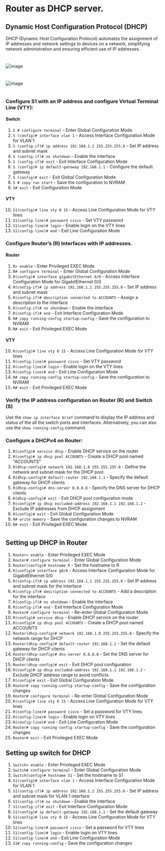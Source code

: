 # Router as DHCP server.

## Dynamic Host Configuration Protocol (DHCP)
DHCP (Dynamic Host Configuration Protocol) automates the assignment of IP addresses and network settings to devices on a network, simplifying network administration and ensuring efficient use of IP addresses.
#
![image](https://github.com/Rohail30/CNDC/assets/96627590/418ef3eb-fd47-49eb-adb9-1820597c5954)
#
![image](https://github.com/Rohail30/CNDC/assets/96627590/0983927d-d7b6-4795-90ec-a17b9d627e94)
#

### Configure S1 with an IP address and configure Virtual Terminal Line (VTY):
#### Switch

1. `S # configure terminal` - Enter Global Configuration Mode
2. `S (config)# interface vlan 1` - Access Interface Configuration Mode for VLAN 1
3. `S (config-if)# ip address 192.168.1.2 255.255.255.0` - Set IP address and subnet mask
4. `S (config-if)# no shutdown` - Enable the interface
5. `S (config-if)# exit` - Exit Interface Configuration Mode
6. `S (config)# ip default-gateway 192.168.1.1` - Configure the default gateway
7. `S (config)# exit` - Exit Global Configuration Mode
8. `S # copy run start` - Save the configuration to NVRAM
9. `S# exit` - Exit Configuration Mode

#### VTY
10. `S1(config)# line vty 0 15` - Access Line Configuration Mode for VTY lines
11. `S1(config-line)# password cisco` - Set VTY password
12. `S1(config-line)# login` - Enable login on the VTY lines
13. `S1(config-line)# end` - Exit Line Configuration Mode

### Configure Router’s (R) Interfaces with IP addresses.
#### Router
1. `R> enable` - Enter Privileged EXEC Mode
2. `R# configure terminal` - Enter Global Configuration Mode
3. `R(config)# interface gigabitEthernet 0/0` - Access Interface Configuration Mode for GigabitEthernet 0/0
4. `R(config-if)# ip address 192.168.1.1 255.255.255.0` - Set IP address and subnet mask
5. `R(config-if)# description connected to ACCOUNTS` - Assign a description to the interface
6. `R(config-if)# no shutdown` - Enable the interface
7. `R(config-if)# end` - Exit Interface Configuration Mode
8. `R# copy running-config startup-config` - Save the configuration to NVRAM
9. `R# exit` - Exit Privileged EXEC Mode

#### VTY
10. `R(config)# line vty 0 15` - Access Line Configuration Mode for VTY lines
11. `R(config-line)# password cisco` - Set VTY password
12. `R(config-line)# login` - Enable login on the VTY lines
13. `R(config-line)# end` - Exit Line Configuration Mode
14. `R# copy running-config startup-config` - Save the configuration to NVRAM
15. `R# exit` - Exit Privileged EXEC Mode

### Verify the IP address configuration on Router (R) and Switch (S)
Use the `show ip interface brief` command to display the IP address and status of the all the switch ports and
interfaces. Alternatively, you can also use the `show running-config` command.

### Configure a DHCPv4 on Router:
1. `R(config)# service dhcp` - Enable DHCP service on the router
2. `R(config)# ip dhcp pool ACCOUNTS` - Create a DHCP pool named "ACCOUNTS"
3. `R(dhcp-config)# network 192.168.1.0 255.255.255.0` - Define the network and subnet mask for the DHCP pool
4. `R(dhcp-config)# default-router 192.168.1.1` - Specify the default gateway for DHCP clients
5. `R(dhcp-config)# dns-server 8.8.8.8` - Specify the DNS server for DHCP clients
6. `R(dhcp-config)# exit` - Exit DHCP pool configuration mode
7. `R(config)# ip dhcp excluded-address 192.168.1.1 192.168.1.2` - Exclude IP addresses from DHCP assignment
8. `R(config)# exit` - Exit Global Configuration Mode
9. `R# write memory` - Save the configuration changes to NVRAM
10. `R# exit` - Exit Privileged EXEC Mode

#
## Setting up DHCP in Router

1. `Router> enable` - Enter Privileged EXEC Mode
2. `Router# configure terminal` - Enter Global Configuration Mode
3. `Router(config)# hostname R` - Set the hostname to R
4. `R(config)# interface g0/0` - Access Interface Configuration Mode for GigabitEthernet 0/0
5. `R(config-if)# ip address 192.168.1.1 255.255.255.0` - Set IP address and subnet mask for the interface
6. `R(config-if)# description connected to ACCOUNTS` - Add a description for the interface
7. `R(config-if)# no shutdown` - Enable the interface
8. `R(config-if)# end` - Exit Interface Configuration Mode
9. `Router# configure terminal` - Re-enter Global Configuration Mode
10. `R(config)# service dhcp` - Enable DHCP service on the router
11. `R(config)# ip dhcp pool ACCOUNTS` - Create a DHCP pool named ACCOUNTS
12. `Router(dhcp-config)# network 192.168.1.0 255.255.255.0` - Specify the network range for DHCP
13. `Router(dhcp-config)# default-router 192.168.1.1` - Set the default gateway for DHCP clients
14. `Router(dhcp-config)# dns-server 8.8.8.8` - Set the DNS server for DHCP clients
15. `Router(dhcp-config)# exit` - Exit DHCP pool configuration
16. `R(config)# ip dhcp excluded-address 192.168.1.1 192.168.1.2` - Exclude DHCP address range to avoid conflicts
17. `R(config)# exit` - Exit Global Configuration Mode
18. `Router# copy running-config startup-config` - Save the configuration changes
19. `Router# configure terminal` - Re-enter Global Configuration Mode
20. `R(config)# line vty 0 15` - Access Line Configuration Mode for VTY lines
21. `R(config-line)# password cisco` - Set a password for VTY lines
22. `R(config-line)# login` - Enable login on VTY lines
23. `R(config-line)# end` - Exit Line Configuration Mode
24. `Router# copy running-config startup-config` - Save the configuration changes
25. `Router# exit` - Exit Privileged EXEC Mode

## Setting up switch for DHCP
1. `Switch> enable` - Enter Privileged EXEC Mode
2. `Switch# configure terminal` - Enter Global Configuration Mode
3. `Switch(config)# hostname S1` - Set the hostname to S1
4. `S1(config)# interface vlan 1` - Access Interface Configuration Mode for VLAN 1
5. `S1(config-if)# ip address 192.168.1.2 255.255.255.0` - Set IP address and subnet mask for VLAN 1 interface
6. `S1(config-if)# no shutdown` - Enable the interface
7. `S1(config-if)# exit` - Exit Interface Configuration Mode
8. `S1(config)# ip default-gateway 192.168.1.1` - Set the default gateway
9. `S1(config)# line vty 0 15` - Access Line Configuration Mode for VTY lines
10. `S1(config-line)# password cisco` - Set a password for VTY lines
11. `S1(config-line)# login` - Enable login on VTY lines
12. `S1(config-line)# end` - Exit Line Configuration Mode
13. `S1# copy running-config` - Save the configuration changes
